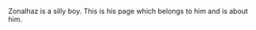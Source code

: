 <!-- TITLE: Zonalhaz -->
<!-- SUBTITLE: "i said something stupid pretty recently" -->

Zonalhaz is a silly boy. This is his page which belongs to him and is about him.